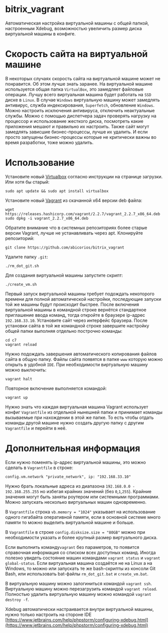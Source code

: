# bitrix_vagrant
Автоматическая настройка виртуальной машины с общей папкой, настроенным Xdebug, возможностью увеличить размер диска виртуальной машины в конфиге.
# Скорость сайта на виртуальной машине
В некоторых случаях скорость сайта на виртуальной машине может не понравится. Об этом лучше знать заранее. На виртуальной машине используется общая папка `VirtualBox`, это замедляет файловые операции. Лучшу всего виртуальная машина будет работать на `SSD` диске в `Linux`. В случае `Windows` виртуальную машину может замедлять антивирус, служба индексирования, `Superfetch`, обновление `Windows`. Можно настроить исключения антивируса, отключить неактуальные службы. Можно с помощью диспетчера задач проверять нагрузку на процессор и использование жесткого диска, посмотреть какие приложения мешают и правильно их настроить. Также сайт могут замедлять зависшие бизнес-процессы, лучше их удалить. И если просто запущены бизнес-процессы которые не критически важны во время разработки, тоже можно удалить.
# Использование
Установите новый [Virtualbox](https://www.virtualbox.org/wiki/Downloads) согласно инструкции на странице загрузки. Или хотя бы старый:
```
sudo apt update && sudo apt install virtualbox
```

Установите новый [Vagrant](https://www.vagrantup.com/downloads.html) из скачанной x64 версии deb файла:
```
wget https://releases.hashicorp.com/vagrant/2.2.7/vagrant_2.2.7_x86_64.deb
sudo dpkg -i vagrant_2.2.7_x86_64.deb
```
Обратите внимание что в системных репозиториях более старые версии Vagrant, лучше не устанавливать через apt.
Клонируйте репозиторий:
```
git clone https://github.com/abicorios/bitrix_vagrant
```
Удалите папку `.git`:
```
./rm_dot_git.sh
```
Для создания виртуальной машины запустите скрипт:
```
./create_vm.sh
```
Первый запуск виртуальной машины требует подождать некоторого времени для полной автоматической настройки, последующие запуски той же машины будут происходит быстрее.
После включения виртуальной машины в командной строке вернётся стандартное приглашение ввода команд, тогда откройте в браузере ip-адрес `192.168.33.10`.
Установите сайт через интерфейс браузера.
После установки сайта в той же командной строке завершите настройку общей папки выполняя отдельно построчно команды:
```
cd c7
vagrant reload
```
Нужно подождать завершения автоматического копирования файлов сайта в общую папку.
Файлы сайта появятся в папке `www` которую можно открыть в удобной `IDE`.
При необходимости виртуальную машину можно выключить:
```
vagrant halt
```
Повторное включение выполняется командой: 
```
vagrant up
```
Нужно знать что каждая виртуальная машина Vagrant использует конфиг `Vagrantfile` из отдельной нынешней папки и принимает команды вызываемые при нахождении в этой же папке. То есть чтобы отдать команды другой машине нужно создать другую папку с другим `Vagrantfile` и перейти в неё.
# Дополнительная информация
Если нужно поменять ip-адрес виртуальной машины, это можно сделать в `Vagrantfile` в строке:
```
config.vm.network "private_network", ip: "192.168.33.10"
```
Нужно брать локальные адреса из диапазона `192.168.0.0 - 192.168.255.255` но избегая крайних значений (без `0`,`1`,`255`). Крайние значения могут быть заняты роутером или системными программами. Можно запускать несколько виртуальных машин одновременно.

В `Vagrantfile` строка `vb.memory = "1024"` указывает на использование одного гигабайта оперативной памяти, если в основной системе много памяти то можно выделить виртуальной машине и больше.

В `Vagrantfile` в строке `config.disksize.size = "80GB"` можно при необходимости указать и более крупный размер виртуального диска.

Если выполнить команду`vagrant` без параметров, то появится справочная информация со списком всех доступных команд. Иногда полезно увидеть состояние машин командами `vagrant status` и `vagrant global-status`. Если виртуальная машина создаётся не на Linux а на Windows, то можно или запускать те же bash-скрипты из консоли Git Bash, или использовать bat-файлы `rm_dot_git.bat` и `create_vm.bat`.

В виртуальную машину можно залогиниться командой `vagrant ssh`. Виртуальную машину можно перезагрузить командой `vagrant reload`. Полностью удалить виртуальную машину можно командой `vagrant destroy -f`.

Xdebug автоматически настраивается внутри виртуальной машины, нужно только настроить на стороне IDE [https://www.jetbrains.com/help/phpstorm/configuring-xdebug.html](https://www.jetbrains.com/help/phpstorm/configuring-xdebug.html)
